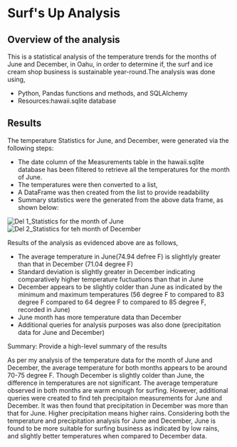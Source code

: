 # Surf's Up Analysis
## Overview of the analysis

This is a statistical analysis of the temperature trends for the months of June and December, in Oahu, in order to determine if, the surf and ice cream shop business is sustainable year-round.The analysis was done using,

- Python, Pandas functions and methods, and SQLAlchemy
- Resources:hawaii.sqlite database

## Results

The temperature Statistics for June, and December, were generated via the following steps:

- The date column of the Measurements table in the hawaii.sqlite database has been filtered to retrieve all the temperatures for the month of June. 
- The temperatures were then converted to a list, 
- A DataFrame was then created from the list to provide readability
- Summary statistics were the generated from the above data frame, as shown below:
 

 ![Del 1_Statistics for the month of June](https://user-images.githubusercontent.com/89427676/139596861-db780f95-93b2-419e-92cd-1242268fdd56.PNG)
 ![Del 2_Statistics for teh month of December](https://user-images.githubusercontent.com/89427676/139596872-0e4207e1-144a-4dcd-a507-89a4361ee328.PNG)

 Results of the analysis as evidenced above are as follows,
 
 - The average temperature in June(74.94 defree F) is slightlyly greater than that in December (71.04 degree F)
 - Standard deviation is slightly greater in December indicating comparatively higher temperature fuctuations than that in June
 - December appears to be slightly colder than June as indicated by the minimum and maximum temperatures (56 degree F to compared to 83 degree F compared to 64 degree F to  compared to 85 degree F, recorded in June)
 - June month has more temperature data than December
 - Additional queries for analysis purposes was also done (precipitation data for June and December)

Summary: Provide a high-level summary of the results

As per my analysis of the temperature data for the month of June and December, the average temperature for both months appears to be around 70-75 degree F. Though December is slightly colder than June, the difference in temperatures are not significant. The average temperature observed in both months are warm enough for surfing. However, additional queries were created to find teh precipitaion measurements for June and December. It was then found that precipitation in December was more than that for June. Higher precipitation means higher rains. Considering both the temperature and precipitation analysis for June and December, June is found to be more suitable for surfing business as indicated by low rains, and slightly better temperatures when compared to December data.


